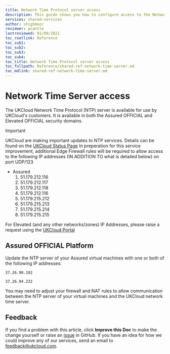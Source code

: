 ```yaml
---
title: Network Time Protocol server access
description: This guide shows you how to configure access to the Network Time Protocol (NTP) server
services: shared-services
author: shighmoor
reviewer: pcantle
lastreviewed: 01/09/2021
toc_rootlink: Reference
toc_sub1: 
toc_sub2:
toc_sub3:
toc_sub4:
toc_title: Network Time Protocol server access
toc_fullpath: Reference/shared-ref-network-time-server.md
toc_mdlink: shared-ref-network-time-server.md
---
```


# Network Time Server access

The UKCloud Network Time Protocol (NTP) server is available for use by UKCloud's customers. It is available in both the Assured OFFICIAL and Elevated OFFICIAL security domains.

> [!IMPORTANT]
> UKCloud are making important updates to NTP services. Details can be found on the [UKCloud Status Page](https://status.ukcloud.com)
> In preperation for this service improvement, additional Edge Firewall rules will be required to allow access to the following IP addresses (IN ADDITION TO what is detailed below)
> on port UDP/123
>
> - Assured
>   1. 51.179.212.116 
>   2. 51.179.212.117
>   3. 51.179.212.118
>   4. 51.179.212.116
>   5. 51.179.215.212
>   6. 51.179.215.213
>   7. 51.179.215.214
>   8. 51.179.215.215
>
> For Elevated (and any other networks/zones) IP Addresses, please raise a request using the [UKCloud Portal](https://portal.skyscapecloud.com/login) 

## Assured OFFICIAL Platform

Update the NTP server of your Assured virtual machines with one or both of the following IP addresses:

`37.26.90.192`

`37.26.94.232`

You may need to adjust your firewall and NAT rules to allow communication between the NTP server of your virtual machines and the UKCloud network time server.

## Feedback

If you find a problem with this article, click **Improve this Doc** to make the change yourself or raise an [issue](https://github.com/UKCloud/documentation/issues) in GitHub. If you have an idea for how we could improve any of our services, send an email to <feedback@ukcloud.com>.
